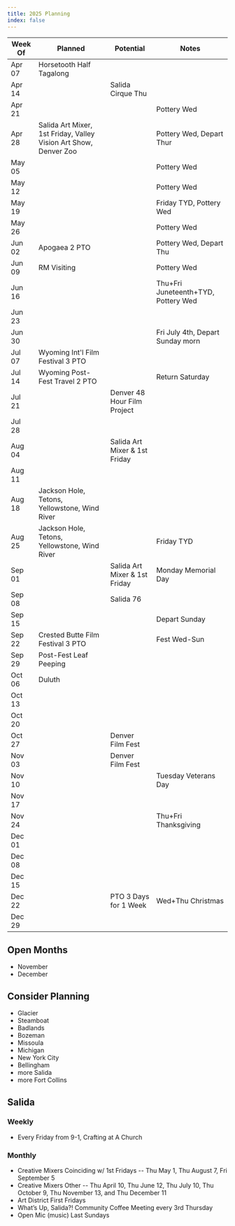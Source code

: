 ```yaml
---
title: 2025 Planning
index: false
---
```


| Week Of | Planned                          | Potential                              | Notes                                |
|---------|----------------------------------|----------------------------------------|--------------------------------------|
| Apr 07  | Horsetooth Half Tagalong         |                                        |                                      |
| Apr 14  |                                  | Salida Cirque Thu                      |                                      |
| Apr 21  |                                  |                                        | Pottery Wed                          |
| Apr 28  | Salida Art Mixer, 1st Friday, Valley Vision Art Show, Denver Zoo |        | Pottery Wed, Depart Thur             |
| May 05  |                                  |                                        | Pottery Wed                          |
| May 12  |                                  |                                        | Pottery Wed                          |
| May 19  |                                  |                                        | Friday TYD, Pottery Wed              |
| May 26  |                                  |                                        | Pottery Wed                          |
| Jun 02  | Apogaea 2 PTO                    |                                        | Pottery Wed, Depart Thu              |
| Jun 09  | RM Visiting                      |                                        | Pottery Wed                          |
| Jun 16  |                                  |                                        | Thu+Fri Juneteenth+TYD, Pottery Wed  |
| Jun 23  |                                  |                                        |                                      |
| Jun 30  |                                  |                                        | Fri July 4th, Depart Sunday morn     |
| Jul 07  | Wyoming Int'l Film Festival 3 PTO |                                       |                                      |
| Jul 14  | Wyoming Post-Fest Travel 2 PTO   |                                        | Return Saturday                      |
| Jul 21  |                                  | Denver 48 Hour Film Project            |                                      |
| Jul 28  |                                  |                                        |                                      |
| Aug 04  |                                  | Salida Art Mixer & 1st Friday          |                                      |
| Aug 11  |                                  |                                        |                                      |
| Aug 18  | Jackson Hole, Tetons, Yellowstone, Wind River |                           |                                      |
| Aug 25  | Jackson Hole, Tetons, Yellowstone, Wind River |                           | Friday TYD                           |
| Sep 01  |                                  | Salida Art Mixer & 1st Friday          | Monday Memorial Day                  |
| Sep 08  |                                  | Salida 76                              |                                      |
| Sep 15  |                                  |                                        | Depart Sunday                        |
| Sep 22  | Crested Butte Film Festival 3 PTO |                                       | Fest Wed-Sun                         |
| Sep 29  | Post-Fest Leaf Peeping           |                                        |                                      |
| Oct 06  | Duluth                           |                                        |                                      |
| Oct 13  |                                  |                                        |                                      |
| Oct 20  |                                  |                                        |                                      |
| Oct 27  |                                  | Denver Film Fest                       |                                      |
| Nov 03  |                                  | Denver Film Fest                       |                                      |
| Nov 10  |                                  |                                        | Tuesday Veterans Day                 |
| Nov 17  |                                  |                                        |                                      |
| Nov 24  |                                  |                                        | Thu+Fri Thanksgiving                 |
| Dec 01  |                                  |                                        |                                      |
| Dec 08  |                                  |                                        |                                      |
| Dec 15  |                                  |                                        |                                      |
| Dec 22  |                                  | PTO 3 Days for 1 Week                  | Wed+Thu Christmas                    |
| Dec 29  |                                  |                                        |                                      |

## Open Months

* November
* December

## Consider Planning

* Glacier
* Steamboat
* Badlands
* Bozeman
* Missoula
* Michigan
* New York City
* Bellingham
* more Salida
* more Fort Collins


## Salida

### Weekly

* Every Friday from 9-1, Crafting at A Church

### Monthly

* Creative Mixers Coinciding w/ 1st Fridays -- Thu May 1, Thu August 7, Fri September 5
* Creative Mixers Other -- Thu April 10, Thu June 12, Thu July 10, Thu October 9, Thu November 13, and Thu December 11
* Art District First Fridays
* What’s Up, Salida?! Community Coffee Meeting every 3rd Thursday
* Open Mic (music) Last Sundays
